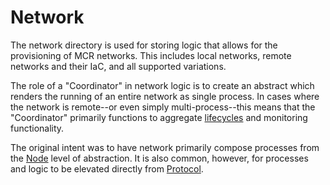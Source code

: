 # Network
The network directory is used for storing logic that allows for the provisioning of MCR networks. This includes local networks, remote networks and their IaC, and all supported variations.

The role of a "Coordinator" in network logic is to create an abstract which renders the running of an entire network as single process. In cases where the network is remote--or even simply multi-process--this means that the "Coordinator" primarily functions to aggregate [lifecycles](https://github.com/movementlabsxyz/adud) and monitoring functionality. 

The original intent was to have network primarily compose processes from the [Node](../node) level of abstraction. It is also common, however, for processes and logic to be elevated directly from [Protocol](../protocol/).